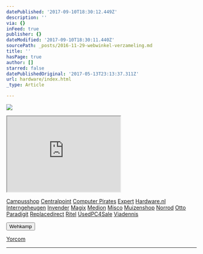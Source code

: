 ```yaml
---
datePublished: '2017-09-10T18:30:12.449Z'
description: ''
via: {}
inFeed: true
publisher: {}
dateModified: '2017-09-10T18:30:11.440Z'
sourcePath: _posts/2016-11-29-webwinkel-verzameling.md
title: ''
hasPage: true
author: []
starred: false
datePublishedOriginal: '2017-05-13T23:13:37.311Z'
url: hardware/index.html
_type: Article

---
```

![](https://the-grid-user-content.s3-us-west-2.amazonaws.com/e4f5c7a1-5645-4150-88af-80872fdd68a7.jpg)

<iframe src="https://the-grid.github.io/ed-userhtml/?g=eJzVlltr2zAUx9_zKTxD_RZfk65NopTuxgZdt4c8bE_mWD61RSTZyCe4_faT7aas0EBh1cPASD4GHf1_52Jp8-7Tj4-73z8_ezUpuZ1tjhNCuZ3NNuDVBu-YXxO1qyjq-z68lqKAAkLeKN8jMBUS8_NCgt77241QldcZ_mxF0SgwFGoZfVNQYRfpssjF9Eo1VkaUUS_0HqUGUNFxg1ZXvgfSev-6-37j0YEaI0D6XkcPEpnfi5LqVRLH7f26RlHVNBietYrGlGhW8doKimDrnQDh2JXCIB-kuUEBu8X8cQ-XOMRDMlCiHfgeTaiRoivOkuX5Ig5AtWvFLpJlenE5GsCSLHt_noyGYeN0YM6Sifetwa5znk_rGo0GwkEc2QAQsct4kSdpPvHmj8Bn6RdH6X5S4Jq1QKC5GJU5ITn6fzOOUxi8JonO-u_o_5UY6d8Y6eswTrRemi7iLFAsSYOndjNM9_28KIPDWIJOgBs5tz_mf8_b8mXgzspqrSCNpjVNZUApsBrlcBpEXAq-n8arliUBsYORQccWWRIHd2z36yawH9jg5yy7tiGwz8Q4rg80KGQfLMEtlj0Wjkri7SP0Ymlz1LYkZNsIPYj7P05Ki2IDVD7YG0A03QT-AIYiwQk" height="200" style=""></iframe>

[Campusshop][0]
[Centralpoint][1]
[Computer Pirates][2]
[Expert][3]
[Hardware.nl][4]
[Interngeheugen][5]
[Invender][6]
[Magix][7]
[Medion][8]
[Misco][9]
[Muizenshop][10]
[Norrod][11]
[Otto][12]
[Paradigit][13]
[Replacedirect][14]
[Ritel][15]
[UsedPC4Sale][16]
[Viadennis][17]

<button data-role="cta" style="">Wehkamp</button>

[Yorcom][18]

---



[0]: http://www.campusshop.nl/tt/index.aspx?tt=23397_12_133761_Campusshop&r=%2F
[1]: http://www.centralpoint.nl/tracker/index.php?tt=534_12_133761_Ned-Web&r=%2F
[2]: http://www.computerpirates.com/
[3]: http://tc.tradetracker.net/?c=5515&m=12&a=133761&u=%2F
[4]: http://www.hardware.nl/
[5]: http://www.interngeheugen.com/tt/?tt=2902_12_133761_Interngeheugen&r=%2F
[6]: http://www.invender.nl/ttiv/index.php?tt=352_12_133761_Invender&r=%2F
[7]: http://www.magix.com/ap/tradetracker/?tt=2074_12_133761_Magix&r=%2F
[8]: http://tc.tradetracker.net/?c=3452&m=12&a=133761
[9]: http://www.misco.nl/
[10]: http://www.muizenshop.nl/
[11]: http://www.norrod.nl/tt/index.aspx?tt=23396_12_133761_Norrod&r=%2F
[12]: http://www.otto.nl/
[13]: http://www.paradigit.nl/tt/index.aspx?tt=5043_12_133761_Paradigit&r=%2F
[14]: http://www.replacedirect.nl/
[15]: http://www.ritel.nl/telecom/?tt=668_12_133761_Ritel&r=%2F
[16]: http://tc.tradetracker.net/?c=20400&m=12&a=133761&r=UsedPC4sale&u=%2F
[17]: http://www.viadennis.nl/computer/?tt=15804_12_133761_Viadennis&r=%2F
[18]: http://www.yorcom.nl/shopping/?tt=4837_12_133761_Rapportagened.webw&r=%2F
